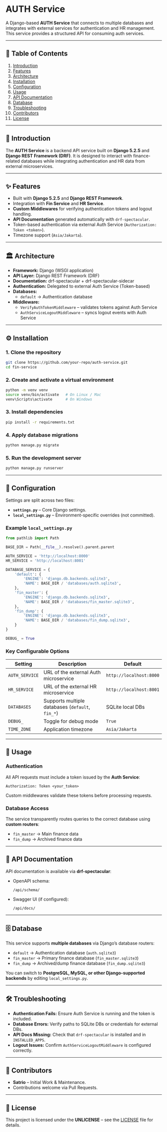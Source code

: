 # AUTH Service

A Django-based **AUTH Service** that connects to multiple databases and integrates with external services for authentication and HR management. This service provides a structured API for consuming auth services.

---

## 📑 Table of Contents

1. [Introduction](#introduction)  
2. [Features](#features)  
3. [Architecture](#architecture)  
4. [Installation](#installation)  
5. [Configuration](#configuration)  
6. [Usage](#usage)  
7. [API Documentation](#api-documentation)  
8. [Database](#database)  
9. [Troubleshooting](#troubleshooting)  
10. [Contributors](#contributors)  
11. [License](#license)  

---

## 📖 Introduction

The **AUTH Service** is a backend API service built on **Django 5.2.5** and **Django REST Framework (DRF)**. It is designed to interact with finance-related databases while integrating authentication and HR data from external microservices.

---

## ✨ Features

- Built with **Django 5.2.5** and **Django REST Framework**.    
- Integration with **Fin Service** and **HR Service**.  
- **Custom Middlewares** for verifying authentication tokens and logout handling.  
- **API Documentation** generated automatically with `drf-spectacular`.  
- Token-based authentication via external Auth Service (`Authorization: Token <token>`).  
- Timezone support (`Asia/Jakarta`).  

---

## 🏛 Architecture

- **Framework:** Django (WSGI application)  
- **API Layer:** Django REST Framework (DRF)  
- **Documentation:** drf-spectacular + drf-spectacular-sidecar  
- **Authentication:** Delegated to external Auth Service (Token-based)  
- **Databases:**  
  - `default` → Authentication database  
- **Middleware:**  
  - `VerifyAuthTokenMiddleware` – validates tokens against Auth Service  
  - `AuthServiceLogoutMiddleware` – syncs logout events with Auth Service  

---

## ⚙️ Installation

### 1. Clone the repository
```bash
git clone https://github.com/your-repo/auth-service.git
cd fin-service
```

### 2. Create and activate a virtual environment
```bash
python -m venv venv
source venv/bin/activate   # On Linux / Mac
venv\Scripts\activate      # On Windows
```

### 3. Install dependencies
```bash
pip install -r requirements.txt
```

### 4. Apply database migrations
```bash
python manage.py migrate
```

### 5. Run the development server
```bash
python manage.py runserver
```

---

## 🔧 Configuration

Settings are split across two files:

- **`settings.py`** – Core Django settings.  
- **`local_settings.py`** – Environment-specific overrides (not committed).  

### Example `local_settings.py`
```python
from pathlib import Path

BASE_DIR = Path(__file__).resolve().parent.parent

AUTH_SERVICE = 'http://localhost:8000'
HR_SERVICE = 'http://localhost:8001'

DATABASE_SERVICE = {
    'default': {
        'ENGINE': 'django.db.backends.sqlite3',
        'NAME': BASE_DIR / 'databases/auth.sqlite3',
    },
    'fin_master': {
        'ENGINE': 'django.db.backends.sqlite3',
        'NAME': BASE_DIR / 'databases/fin_master.sqlite3',
    },
    'fin_dump': {
        'ENGINE': 'django.db.backends.sqlite3',
        'NAME': BASE_DIR / 'databases/fin_dump.sqlite3',
    }
}

DEBUG_ = True
```

### Key Configurable Options

| Setting        | Description                                        | Default                  |
|----------------|----------------------------------------------------|--------------------------|
| `AUTH_SERVICE` | URL of the external Auth microservice              | `http://localhost:8000` |
| `HR_SERVICE`   | URL of the external HR microservice                | `http://localhost:8001` |
| `DATABASES`    | Supports multiple databases (`default`, `fin_*`)   | SQLite local DBs         |
| `DEBUG_`       | Toggle for debug mode                              | `True`                   |
| `TIME_ZONE`    | Application timezone                               | `Asia/Jakarta`           |

---

## 🚀 Usage

### Authentication

All API requests must include a token issued by the **Auth Service**:

```http
Authorization: Token <your_token>
```

Custom middlewares validate these tokens before processing requests.

### Database Access

The service transparently routes queries to the correct database using **custom routers**:

- `fin_master` → Main finance data  
- `fin_dump` → Archived finance data  

---

## 📜 API Documentation

API documentation is available via **drf-spectacular**:

- OpenAPI schema:  
  ```
  /api/schema/
  ```
- Swagger UI (if configured):  
  ```
  /api/docs/
  ```

---

## 🗄 Database

This service supports **multiple databases** via Django’s database routers:

- `default` → Authentication database (`auth.sqlite3`)  
- `fin_master` → Primary finance database (`fin_master.sqlite3`)  
- `fin_dump` → Archived/dump finance database (`fin_dump.sqlite3`)  

You can switch to **PostgreSQL, MySQL, or other Django-supported backends** by editing `local_settings.py`.

---

## 🛠 Troubleshooting

- **Authentication Fails:** Ensure Auth Service is running and the token is included.  
- **Database Errors:** Verify paths to SQLite DBs or credentials for external DBs.  
- **API Docs Missing:** Check that `drf-spectacular` is installed and in `INSTALLED_APPS`.  
- **Logout Issues:** Confirm `AuthServiceLogoutMiddleware` is configured correctly.  

---

## 👥 Contributors

- **Satrio** – Initial Work & Maintenance.
- Contributions welcome via Pull Requests.  

---

## 📄 License

This project is licensed under the **UNLICENSE** – see the [LICENSE](LICENSE) file for details.
